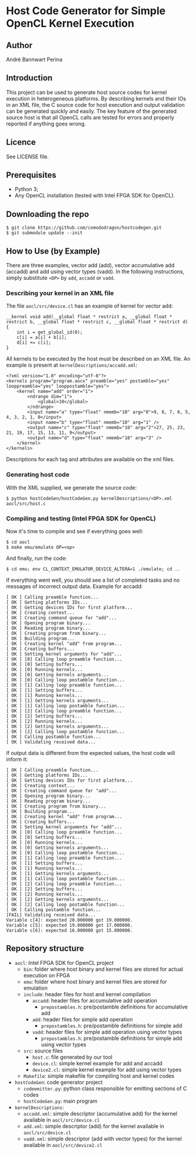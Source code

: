 # Host Code Generator for Simple OpenCL Kernel Execution

## Author

André Bannwart Perina

## Introduction

This project can be used to generate host source codes for kernel execution in heterogeneous platforms. By describing kernels and their IOs in an XML file, the C source code for host execution and output validation can be generated quickly and easily. The key feature of the generated source host is that all OpenCL calls are tested for errors and properly reported if anything goes wrong.

## Licence

See LICENSE file.

## Prerequisites

* Python 3;
* Any OpenCL installation (tested with Intel FPGA SDK for OpenCL).

## Downloading the repo

```
$ git clone https://github.com/comododragon/hostcodegen.git
$ git submodule update --init
```

## How to Use (by Example)

There are three examples, vector add (add), vector accumulative add (accadd) and add using vector types (vadd). In the following instructions, simply substitute ```<OP>``` by ```add```, ```accadd``` or ```vadd```.

### Describing your kernel in an XML file

The file ```aocl/src/device.cl``` has an example of kernel for vector add:

```
__kernel void add(__global float * restrict a, __global float * restrict b, __global float * restrict c, __global float * restrict d) {
	int i = get_global_id(0);
	c[i] = a[i] + b[i];
	d[i] += c[i];
}
```

All kernels to be executed by the host must be described on an XML file. An example is present at ```kernelDescriptions/accadd.xml```:

```
<?xml version="1.0" encoding="utf-8"?>
<kernels program="program.aocx" preamble="yes" postamble="yes" looppreamble="yes" looppostamble="yes">
	<kernel name="add" order="1">
		<ndrange dim="1">
			<global>10</global>
		</ndrange>
		<input name="a" type="float" nmemb="10" arg="0">9, 8, 7, 6, 5, 4, 3, 2, 1, 0</input>
		<input name="b" type="float" nmemb="10" arg="1" />
		<output name="c" type="float" nmemb="10" arg="2">27, 25, 23, 21, 19, 17, 15, 13, 11, 9</output>
		<output name="d" type="float" nmemb="10" arg="3" />
	</kernel>
</kernels>
```

Descriptions for each tag and attributes are available on the xml files.

### Generating host code

With the XML supplied, we generate the source code:

```
$ python hostCodeGen/hostCodeGen.py kernelDescriptions/<OP>.xml aocl/src/host.c
```

### Compiling and testing (Intel FPGA SDK for OpenCL)

Now it's time to compile and see if everything goes well:

```
$ cd aocl
$ make emu/emulate OP=<op>
```

And finally, run the code:

```
$ cd emu; env CL_CONTEXT_EMULATOR_DEVICE_ALTERA=1 ./emulate; cd ..
```

If everything went well, you should see a list of completed tasks and no messages of incorrect output data. Example for accadd:

```
[ OK ] Calling preamble function...
[ OK ] Getting platforms IDs...
[ OK ] Getting devices IDs for first platform...
[ OK ] Creating context...
[ OK ] Creating command queue for "add"...
[ OK ] Opening program binary...
[ OK ] Reading program binary...
[ OK ] Creating program from binary...
[ OK ] Building program...
[ OK ] Creating kernel "add" from program...
[ OK ] Creating buffers...
[ OK ] Setting kernel arguments for "add"...
[ OK ] [0] Calling loop preamble function...
[ OK ] [0] Setting buffers...
[ OK ] [0] Running kernels...
[ OK ] [0] Getting kernels arguments...
[ OK ] [0] Calling loop postamble function...
[ OK ] [1] Calling loop preamble function...
[ OK ] [1] Setting buffers...
[ OK ] [1] Running kernels...
[ OK ] [1] Getting kernels arguments...
[ OK ] [1] Calling loop postamble function...
[ OK ] [2] Calling loop preamble function...
[ OK ] [2] Setting buffers...
[ OK ] [2] Running kernels...
[ OK ] [2] Getting kernels arguments...
[ OK ] [2] Calling loop postamble function...
[ OK ] Calling postamble function...
[ OK ] Validating received data...
```

If output data is different from the expected values, the host code will inform it:

```
[ OK ] Calling preamble function...
[ OK ] Getting platforms IDs...
[ OK ] Getting devices IDs for first platform...
[ OK ] Creating context...
[ OK ] Creating command queue for "add"...
[ OK ] Opening program binary...
[ OK ] Reading program binary...
[ OK ] Creating program from binary...
[ OK ] Building program...
[ OK ] Creating kernel "add" from program...
[ OK ] Creating buffers...
[ OK ] Setting kernel arguments for "add"...
[ OK ] [0] Calling loop preamble function...
[ OK ] [0] Setting buffers...
[ OK ] [0] Running kernels...
[ OK ] [0] Getting kernels arguments...
[ OK ] [0] Calling loop postamble function...
[ OK ] [1] Calling loop preamble function...
[ OK ] [1] Setting buffers...
[ OK ] [1] Running kernels...
[ OK ] [1] Getting kernels arguments...
[ OK ] [1] Calling loop postamble function...
[ OK ] [2] Calling loop preamble function...
[ OK ] [2] Setting buffers...
[ OK ] [2] Running kernels...
[ OK ] [2] Getting kernels arguments...
[ OK ] [2] Calling loop postamble function...
[ OK ] Calling postamble function...
[FAIL] Validating received data...
Variable c[4]: expected 20.000000 got 19.000000.
Variable c[5]: expected 19.000000 got 17.000000.
Variable c[6]: expected 16.000000 got 15.000000.
```

## Repository structure

* ```aocl```: Intel FPGA SDK for OpenCL project
	* ```bin```: folder where host binary and kernel files are stored for actual execution on FPGA
	* ```emu```: folder where host binary and kernel files are stored for emulation
	* ```include```: header files for host and kernel compilation
		* ```accadd```: header files for accumulative add operation
			* ```prepostambles.h```: pre/postamble definitions for accumulative add
		* ```add```: header files for simple add operation
			* ```prepostambles.h```: pre/postamble definitions for simple add
		* ```vadd```: header files for simple add operation using vector types
			* ```prepostambles.h```: pre/postamble definitions for simple add using vector types
	* ```src```: source files
		* ```host.c```: file generated by our tool
		* ```device.cl```: simple kernel example for add and accadd
		* ```device2.cl```: simple kernel example for add using vector types
	* ```Makefile```: simple makefile for compiling host and kernel codes
* ```hostCodeGen```: code generator project
	* ```codeemitter.py```: python class responsible for emitting sections of C codes
	* ```hostCodeGen.py```: main program
* ```kernelDescriptions```:
	* ```accadd.xml```: simple descriptor (accumulative add) for the kernel available in ```aocl/src/device.cl```
	* ```add.xml```: simple descriptor (add) for the kernel available in ```aocl/src/device.cl```
	* ```vadd.xml```: simple descriptor (add with vector types) for the kernel available in ```aocl/src/device2.cl```
